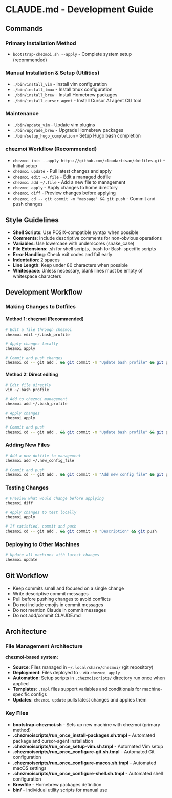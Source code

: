 # CLAUDE.md - Development Guide

## Commands

### Primary Installation Method
- `bootstrap-chezmoi.sh --apply` - Complete system setup (recommended)

### Manual Installation & Setup (Utilities)
- `./bin/install_vim` - Install vim configuration
- `./bin/install_tmux` - Install tmux configuration  
- `./bin/install_brew` - Install Homebrew packages
- `./bin/install_cursor_agent` - Install Cursor AI agent CLI tool

### Maintenance
- `./bin/update_vim` - Update vim plugins
- `./bin/upgrade_brew` - Upgrade Homebrew packages
- `./bin/setup_hugo_completion` - Setup Hugo bash completion

### chezmoi Workflow (Recommended)
- `chezmoi init --apply https://github.com/cloudartisan/dotfiles.git` - Initial setup
- `chezmoi update` - Pull latest changes and apply
- `chezmoi edit ~/.file` - Edit a managed dotfile
- `chezmoi add ~/.file` - Add a new file to management
- `chezmoi apply` - Apply changes to home directory
- `chezmoi diff` - Preview changes before applying
- `chezmoi cd -- git commit -m "message" && git push` - Commit and push changes

## Style Guidelines
- **Shell Scripts**: Use POSIX-compatible syntax when possible
- **Comments**: Include descriptive comments for non-obvious operations
- **Variables**: Use lowercase with underscores (snake_case)
- **File Extensions**: .sh for shell scripts, .bash for Bash-specific scripts
- **Error Handling**: Check exit codes and fail early
- **Indentation**: 2 spaces
- **Line Length**: Keep under 80 characters when possible
- **Whitespace**: Unless necessary, blank lines must be empty of whitespace characters

## Development Workflow

### Making Changes to Dotfiles

#### Method 1: chezmoi (Recommended)
```bash
# Edit a file through chezmoi
chezmoi edit ~/.bash_profile

# Apply changes locally
chezmoi apply

# Commit and push changes
chezmoi cd -- git add . && git commit -m "Update bash profile" && git push
```

#### Method 2: Direct editing
```bash
# Edit file directly
vim ~/.bash_profile

# Add to chezmoi management
chezmoi add ~/.bash_profile

# Apply changes
chezmoi apply

# Commit and push
chezmoi cd -- git add . && git commit -m "Update bash profile" && git push
```

### Adding New Files
```bash
# Add a new dotfile to management
chezmoi add ~/.new_config_file

# Commit and push
chezmoi cd -- git add . && git commit -m "Add new config file" && git push
```

### Testing Changes
```bash
# Preview what would change before applying
chezmoi diff

# Apply changes to test locally
chezmoi apply

# If satisfied, commit and push
chezmoi cd -- git add . && git commit -m "Description" && git push
```

### Deploying to Other Machines
```bash
# Update all machines with latest changes
chezmoi update
```

## Git Workflow
- Keep commits small and focused on a single change
- Write descriptive commit messages
- Pull before pushing changes to avoid conflicts
- Do not include emojis in commit messages
- Do not mention Claude in commit messages
- Do not add/commit CLAUDE.md

## Architecture

### File Management Architecture

**chezmoi-based system:**
- **Source**: Files managed in `~/.local/share/chezmoi/` (git repository)
- **Deployment**: Files deployed to `~` via `chezmoi apply`
- **Automation**: Setup scripts in `.chezmoiscripts/` directory run once when applied
- **Templates**: `.tmpl` files support variables and conditionals for machine-specific configs
- **Updates**: `chezmoi update` pulls latest changes and applies them

### Key Files
- **bootstrap-chezmoi.sh** - Sets up new machine with chezmoi (primary method)
- **.chezmoiscripts/run_once_install-packages.sh.tmpl** - Automated package and cursor-agent installation
- **.chezmoiscripts/run_once_setup-vim.sh.tmpl** - Automated Vim setup
- **.chezmoiscripts/run_once_configure-git.sh.tmpl** - Automated Git configuration
- **.chezmoiscripts/run_once_configure-macos.sh.tmpl** - Automated macOS settings
- **.chezmoiscripts/run_once_configure-shell.sh.tmpl** - Automated shell configuration
- **Brewfile** - Homebrew packages definition  
- **bin/** - Individual utility scripts for manual use
